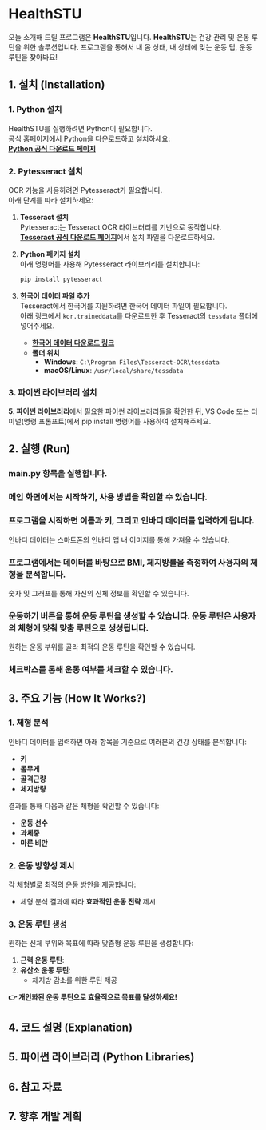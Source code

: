 # HealthSTU  

오늘 소개해 드릴 프로그램은 **HealthSTU**입니다.
**HealthSTU**는 건강 관리 및 운동 루틴을 위한 솔루션입니다.
프로그램을 통해서 내 몸 상태, 내 상테에 맞는 운동 팁, 운동 루틴을 찾아봐요!

## **1. 설치 (Installation)**

### 1. **Python 설치**  
HealthSTU를 실행하려면 Python이 필요합니다.  
공식 홈페이지에서 Python을 다운로드하고 설치하세요:  
[**Python 공식 다운로드 페이지**](https://www.python.org/downloads/)

### 2. **Pytesseract 설치**  
OCR 기능을 사용하려면 Pytesseract가 필요합니다.  
아래 단계를 따라 설치하세요:

1. **Tesseract 설치**  
    Pytesseract는 Tesseract OCR 라이브러리를 기반으로 동작합니다.  
    [**Tesseract 공식 다운로드 페이지**](https://github.com/tesseract-ocr/tesseract)에서 설치 파일을 다운로드하세요.

2. **Python 패키지 설치**  
    아래 명령어를 사용해 Pytesseract 라이브러리를 설치합니다:
    ```bash
    pip install pytesseract

3. **한국어 데이터 파일 추가**  
    Tesseract에서 한국어를 지원하려면 한국어 데이터 파일이 필요합니다.  
    아래 링크에서 `kor.traineddata`를 다운로드한 후 Tesseract의 `tessdata` 폴더에 넣어주세요.
    - [**한국어 데이터 다운로드 링크**](https://github.com/tesseract-ocr/tessdata_best/blob/main/kor.traineddata)  
    - **폴더 위치**  
        - **Windows**: `C:\Program Files\Tesseract-OCR\tessdata`  
        - **macOS/Linux**: `/usr/local/share/tessdata`

### 3. **파이썬 라이브러리 설치**
**5. 파이썬 라이브러리**에서 필요한 파이썬 라이브러리들을 확인한 뒤, VS Code 또는 터미널(명령 프롬프트)에서 pip install 명령어를 사용하여 설치해주세요.

## **2. 실행 (Run)**

### **main.py** 항목을 실행합니다.

### 메인 화면에서는 시작하기, 사용 방법을 확인할 수 있습니다.

### 프로그램을 시작하면 이름과 키, 그리고 인바디 데이터를 입력하게 됩니다.
인바디 데이터는 스마트폰의 인바디 앱 내 이미지를 통해 가져올 수 있습니다. 

### 프로그램에서는 데이터를 바탕으로 BMI, 체지방률을 측정하여 사용자의 체형을 분석합니다.
숫자 및 그래프를 통해 자신의 신체 정보를 확인할 수 있습니다.

### 운동하기 버튼을 통해 운동 루틴을 생성할 수 있습니다. 운동 루틴은 사용자의 체형에 맞춰 맞춤 루틴으로 생성됩니다.
원하는 운동 부위를 골라 최적의 운동 루틴을 확인할 수 있습니다.

### 체크박스를 통해 운동 여부를 체크할 수 있습니다.  

## **3. 주요 기능 (How It Works?)**
### 1. 체형 분석
인바디 데이터를 입력하면 아래 항목을 기준으로 여러분의 건강 상태를 분석합니다:
- **키**
- **몸무게**
- **골격근량**
- **체지방량**

결과를 통해 다음과 같은 체형을 확인할 수 있습니다:
- **운동 선수**
- **과체중**
- **마른 비만**

### 2. 운동 방향성 제시
각 체형별로 최적의 운동 방안을 제공합니다:
- 체형 분석 결과에 따라 **효과적인 운동 전략** 제시

### 3. 운동 루틴 생성
원하는 신체 부위와 목표에 따라 맞춤형 운동 루틴을 생성합니다:
1. **근력 운동 루틴**:
2. **유산소 운동 루틴**:
   - 체지방 감소를 위한 루틴 제공

**👉 개인화된 운동 루틴으로 효율적으로 목표를 달성하세요!**

## **4. 코드 설명 (Explanation)**

## **5. 파이썬 라이브러리 (Python Libraries)**

## **6. 참고 자료**

## **7. 향후 개발 계획**